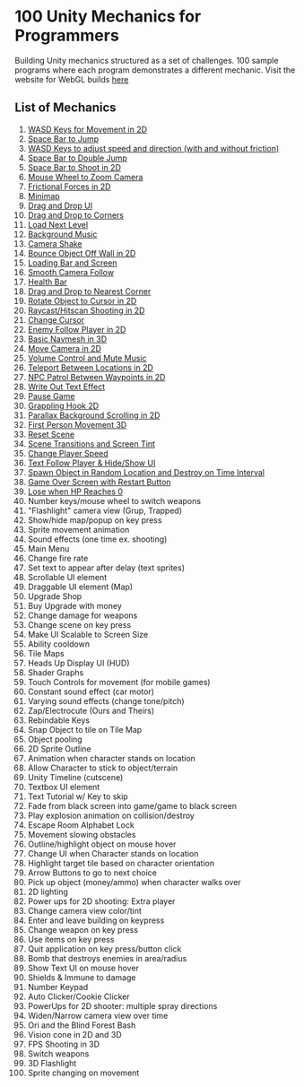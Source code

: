 # 100 Unity Mechanics for Programmers
Building Unity mechanics structured as a set of challenges. 100 sample programs where each program demonstrates a different mechanic. Visit the website for WebGL builds [here](https://t4guw.github.io/100-Unity-Mechanics-for-Programmers/)

## List of Mechanics
1. [WASD Keys for Movement in 2D](https://github.com/t4guw/100-Unity-Mechanics-for-Programmers/tree/master/programs/wasd_movement_2d)
2. [Space Bar to Jump](https://github.com/t4guw/100-Unity-Mechanics-for-Programmers/tree/master/programs/space_to_jump_2d)
3. [WASD Keys to adjust speed and direction (with and without friction)](https://github.com/t4guw/100-Unity-Mechanics-for-Programmers/tree/master/programs/wasd_speed_direction_2d)
4. [Space Bar to Double Jump](https://github.com/t4guw/100-Unity-Mechanics-for-Programmers/tree/master/programs/space_double_jump)
5. [Space Bar to Shoot in 2D](https://github.com/t4guw/100-Unity-Mechanics-for-Programmers/tree/master/programs/space_to_shoot_2d)
6. [Mouse Wheel to Zoom Camera](https://github.com/t4guw/100-Unity-Mechanics-for-Programmers/tree/master/programs/camera_zoom_2d)
7. [Frictional Forces in 2D](https://github.com/t4guw/100-Unity-Mechanics-for-Programmers/tree/master/programs/compare_friction_2d)
8. [Minimap](https://github.com/t4guw/100-Unity-Mechanics-for-Programmers/tree/master/programs/minimap_2d)
9. [Drag and Drop UI](https://github.com/t4guw/100-Unity-Mechanics-for-Programmers/tree/master/programs/drag_and_drop_ui)
10. [Drag and Drop to Corners](https://github.com/t4guw/100-Unity-Mechanics-for-Programmers/tree/master/programs/drag_drop_corners_2d)
11. [Load Next Level](https://github.com/t4guw/100-Unity-Mechanics-for-Programmers/tree/master/programs/load_next_scene)
12. [Background Music](https://github.com/t4guw/100-Unity-Mechanics-for-Programmers/tree/master/programs/background_music)
13. [Camera Shake](https://github.com/t4guw/100-Unity-Mechanics-for-Programmers/tree/master/programs/camera_shake)
14. [Bounce Object Off Wall in 2D](https://github.com/t4guw/100-Unity-Mechanics-for-Programmers/tree/master/programs/reflect_off_walls_2d)
15. [Loading Bar and Screen](https://github.com/t4guw/100-Unity-Mechanics-for-Programmers/tree/master/programs/loading_bar_screen)
16. [Smooth Camera Follow](https://github.com/t4guw/100-Unity-Mechanics-for-Programmers/tree/master/programs/smooth_camera_follow)
17. [Health Bar](https://github.com/t4guw/100-Unity-Mechanics-for-Programmers/tree/master/programs/health_bar_2d)
18. [Drag and Drop to Nearest Corner](https://github.com/t4guw/100-Unity-Mechanics-for-Programmers/tree/master/programs/drag_drop_nearest_corner)
19. [Rotate Object to Cursor in 2D](https://github.com/t4guw/100-Unity-Mechanics-for-Programmers/tree/master/programs/rotate_to_cursor_2d)
20. [Raycast/Hitscan Shooting in 2D](https://github.com/t4guw/100-Unity-Mechanics-for-Programmers/tree/master/programs/raycast_shooting_2d)
21. [Change Cursor](https://github.com/t4guw/100-Unity-Mechanics-for-Programmers/tree/master/programs/change_cursor)
22. [Enemy Follow Player in 2D](https://github.com/t4guw/100-Unity-Mechanics-for-Programmers/tree/master/programs/enemy_follow_player_2d)
23. [Basic Navmesh in 3D](https://github.com/t4guw/100-Unity-Mechanics-for-Programmers/tree/master/programs/navmesh_basic_3d)
24. [Move Camera in 2D](https://github.com/t4guw/100-Unity-Mechanics-for-Programmers/tree/master/programs/move_camera_2d)
25. [Volume Control and Mute Music](https://github.com/t4guw/100-Unity-Mechanics-for-Programmers/tree/master/programs/volume_control_and_mute_music)
26. [Teleport Between Locations in 2D](https://github.com/t4guw/100-Unity-Mechanics-for-Programmers/tree/master/programs/teleport_2d)
27. [NPC Patrol Between Waypoints in 2D](https://github.com/t4guw/100-Unity-Mechanics-for-Programmers/tree/master/programs/patrol_waypoints_2d)
28. [Write Out Text Effect](https://github.com/t4guw/100-Unity-Mechanics-for-Programmers/tree/master/programs/write_out_text)
29. [Pause Game](https://github.com/t4guw/100-Unity-Mechanics-for-Programmers/tree/master/programs/pause_game)
30. [Grappling Hook 2D](https://github.com/t4guw/100-Unity-Mechanics-for-Programmers/tree/master/programs/grappling_hook_2d)
31. [Parallax Background Scrolling in 2D](https://github.com/t4guw/100-Unity-Mechanics-for-Programmers/tree/master/programs/parallax_infinite_background_2d)
32. [First Person Movement 3D](https://github.com/t4guw/100-Unity-Mechanics-for-Programmers/tree/master/programs/first_person_movement_3d)
33. [Reset Scene](https://github.com/t4guw/100-Unity-Mechanics-for-Programmers/tree/master/programs/reset_scene)
34. [Scene Transitions and Screen Tint](https://github.com/t4guw/100-Unity-Mechanics-for-Programmers/tree/master/programs/scene_transitions_tint)
35. [Change Player Speed](https://github.com/t4guw/100-Unity-Mechanics-for-Programmers/tree/master/programs/change_player_speed)
36. [Text Follow Player & Hide/Show UI](https://github.com/t4guw/100-Unity-Mechanics-for-Programmers/tree/master/programs/text_follow_player)
37. [Spawn Object in Random Location and Destroy on Time Interval](https://github.com/t4guw/100-Unity-Mechanics-for-Programmers/tree/master/programs/random_spawn_objects_and_destroy)
38. [Game Over Screen with Restart Button](https://github.com/t4guw/100-Unity-Mechanics-for-Programmers/tree/master/programs/game_over_screen_with_restart_button)
39. [Lose when HP Reaches 0](https://github.com/t4guw/100-Unity-Mechanics-for-Programmers/tree/master/programs/lose_when_hp_reaches_0)
12. Number keys/mouse wheel to switch weapons
12. "Flashlight" camera view (Grup, Trapped) 
13. Show/hide map/popup on key press
15. Sprite movement animation
16. Sound effects (one time ex. shooting)
24. Main Menu
26. Change fire rate
31. Set text to appear after delay (text sprites)
33. Scrollable UI element
34. Draggable UI element (Map)
35. Upgrade Shop
36. Buy Upgrade with money
37. Change damage for weapons
39. Change scene on key press
42. Make UI Scalable to Screen Size
43. Ability cooldown
44. Tile Maps
45. Heads Up Display UI (HUD)
50. Shader Graphs
52. Touch Controls for movement (for mobile games)
53. Constant sound effect (car motor)
54. Varying sound effects (change tone/pitch)
55. Zap/Electrocute (Ours and Theirs)
58. Rebindable Keys
59. Snap Object to tile on Tile Map
60. Object pooling
63. 2D Sprite Outline
65. Animation when character stands on location 
66. Allow Character to stick to object/terrain
68. Unity Timeline (cutscene)
69. Textbox UI element
70. Text Tutorial w/ Key to skip
71. Fade from black screen into game/game to black screen
73. Play explosion animation on collision/destroy
75. Escape Room Alphabet Lock
76. Movement slowing obstacles
77. Outline/highlight object on mouse hover
78. Change UI when Character stands on location
79. Highlight target tile based on character orientation
80. Arrow Buttons to go to next choice
80. Pick up object (money/ammo) when character walks over
81. 2D lighting
82. Power ups for 2D shooting: Extra player
83. Change camera view color/tint
84. Enter and leave building on keypress
85. Change weapon on key press
86. Use items on key press
87. Quit application on key press/button click
88. Bomb that destroys enemies in area/radius
89. Show Text UI on mouse hover
90. Shields & Immune to damage
91. Number Keypad
92. Auto Clicker/Cookie Clicker
93. PowerUps for 2D shooter: multiple spray directions
94. Widen/Narrow camera view over time
95. Ori and the Blind Forest Bash
96. Vision cone in 2D and 3D
97. FPS Shooting in 3D
98. Switch weapons
99. 3D Flashlight
100. Sprite changing on movement


